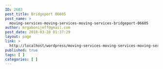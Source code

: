 ```yaml
---
ID: 2603
post_title: Bridgeport 06605
post_name: >
  moving-services-moving-services-moving-services-bridgeport-06605
author: mrgabonijeff@gmail.com
post_date: 2018-03-28 01:37:29
layout: page
link: >
  http://localhost/wordpress/moving-services-moving-services-moving-services-bridgeport-06605/
published: true
tags: [ ]
categories: [ ]
---
```

